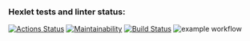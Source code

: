 ### Hexlet tests and linter status:
[![Actions Status](https://github.com/Max8583/php-project-lvl1/workflows/hexlet-check/badge.svg)](https://github.com/Max8583/php-project-lvl1/actions)
[![Maintainability](https://api.codeclimate.com/v1/badges/a99a88d28ad37a79dbf6/maintainability)](https://codeclimate.com/github/codeclimate/codeclimate/maintainability)
[![Build Status](https://travis-ci.com/username/projectname.svg?branch=master)](https://travis-ci.com/username/projectname)
![example workflow](https://github.com/<OWNER>/<REPOSITORY>/actions/workflows/<WORKFLOW_FILE>/badge.svg)